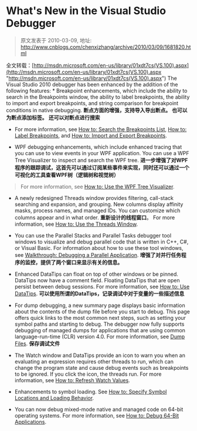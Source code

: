 # What's New in the Visual Studio Debugger 
> 原文发表于 2010-03-09, 地址: http://www.cnblogs.com/chenxizhang/archive/2010/03/09/1681820.html 


全文转载：[http://msdn.microsoft.com/en-us/library/01xdt7cs(VS.100).aspx](http://msdn.microsoft.com/en-us/library/01xdt7cs(VS.100).aspx "http://msdn.microsoft.com/en-us/library/01xdt7cs(VS.100).aspx") The Visual Studio 2010 debugger has been enhanced by the addition of the following features: * Breakpoint enhancements, which include the ability to search in the Breakpoints window, the ability to label breakpoints, the ability to import and export breakpoints, and string comparison for breakpoint conditions in native debugging. **断点方面的增强，支持导入导出断点。 也可以为断点添加标签。** **还可以对断点进行搜索**
+ For more information, see [How to: Search the Breakpoints List](http://msdn.microsoft.com/en-us/library/dd293687(VS.100).aspx), [How to: Label Breakpoints](http://msdn.microsoft.com/en-us/library/dd293674(VS.100).aspx), and [How to: Import and Export Breakpoints](http://msdn.microsoft.com/en-us/library/dd293657(VS.100).aspx).

* WPF debugging enhancements, which include enhanced tracing that you can use to view events in your WPF application. You can use a WPF Tree Visualizer to inspect and search the WPF tree. **进一步增强了对WPF程序的跟踪调试，这首先可以通过订阅某些事件来实现，同时还可以通过一个可视化的工具查看WPF树（逻辑树和视觉树）** 
>  For more information, see [How to: Use the WPF Tree Visualizer](http://msdn.microsoft.com/en-us/library/dd409789(VS.100).aspx).
> 
> 

 * A newly redesigned Threads window provides filtering, call-stack searching and expansion, and grouping. New columns display affinity masks, process names, and managed IDs. You can customize which columns appear and in what order. **重新设计的线程窗口**。 For more information, see [How to: Use the Threads Window](http://msdn.microsoft.com/en-us/library/w15yf86f(VS.100).aspx).

 * You can use the Parallel Stacks and Parallel Tasks debugger tool windows to visualize and debug parallel code that is written in C++, C#, or Visual Basic. For information about how to use these tool windows, see [Walkthrough: Debugging a Parallel Application](http://msdn.microsoft.com/en-us/library/dd554943(VS.100).aspx). **增强了对并行任务程序的监控，提供了两个窗口来显示有关的信息。**

 * Enhanced DataTips can float on top of other windows or be pinned. DataTips now have a comment field. Floating DataTips that are open persist between debug sessions. For more information, see [How to: Use DataTips](http://msdn.microsoft.com/en-us/library/ea46xwzd(VS.100).aspx). **可以使用所谓的DataTips，记录调试中对于变量的一些描述信息**

 * For dump debugging, a new summary page displays basic information about the contents of the dump file before you start to debug. This page offers quick links to the most common next steps, such as setting your symbol paths and starting to debug. The debugger now fully supports debugging of managed dumps for applications that are using common language-run-time (CLR) version 4.0. For more information, see [Dump Files](http://msdn.microsoft.com/en-us/library/d5zhxt22(VS.100).aspx). **保存调试文件**

 * The Watch window and DataTips provide an icon to warn you when an evaluating an expression requires other threads to run, which can change the program state and cause debug events such as breakpoints to be ignored. If you click the icon, the threads run. For more information, see [How to: Refresh Watch Values](http://msdn.microsoft.com/en-us/library/z4ecfxd9(VS.100).aspx).

 * Enhancements to symbol loading. See [How to: Specify Symbol Locations and Loading Behavior](http://msdn.microsoft.com/en-us/library/x54fht41(VS.100).aspx).

* You can now debug mixed-mode native and managed code on 64-bit operating systems. For more information, see [How to: Debug 64-Bit Applications](http://msdn.microsoft.com/en-us/library/ms184681(VS.100).aspx).




